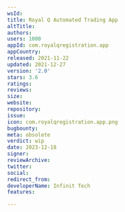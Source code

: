 ```yaml
---
wsId: 
title: Royal Q Automated Trading App
altTitle: 
authors: 
users: 1000
appId: com.royalqregistration.app
appCountry: 
released: 2021-11-22
updated: 2021-12-27
version: '2.0'
stars: 3.6
ratings: 
reviews: 
size: 
website: 
repository: 
issue: 
icon: com.royalqregistration.app.png
bugbounty: 
meta: obsolete
verdict: wip
date: 2023-12-18
signer: 
reviewArchive: 
twitter: 
social: 
redirect_from: 
developerName: Infinit Tech
features: 

---
```


